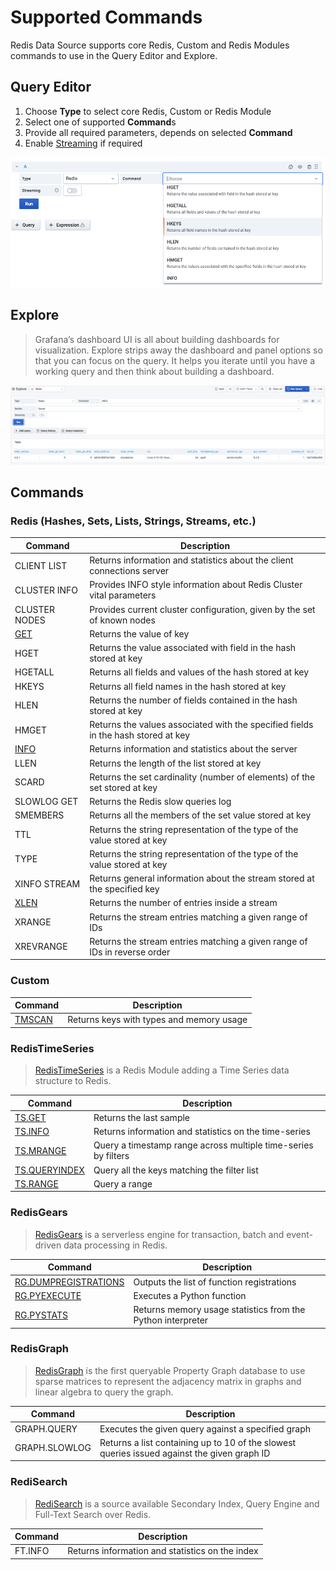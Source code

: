 # Supported Commands

Redis Data Source supports core Redis, Custom and Redis Modules commands to use in the Query Editor and Explore.

## Query Editor

1. Choose **Type** to select core Redis, Custom or Redis Module
2. Select one of supported **Command**s
3. Provide all required parameters, depends on selected **Command**
4. Enable [Streaming](streaming.md) if required

![Query Editor](../images/redis-datasource/query.png)

## Explore

> Grafana’s dashboard UI is all about building dashboards for visualization. Explore strips away the dashboard and panel options so that you can focus on the query. It helps you iterate until you have a working query and then think about building a dashboard.

![Explore](../images/redis-datasource/explore.png)

## Commands

### Redis (Hashes, Sets, Lists, Strings, Streams, etc.)

| Command               | Description                                                                       |
| --------------------- | --------------------------------------------------------------------------------- |
| CLIENT LIST           | Returns information and statistics about the client connections server            |
| CLUSTER INFO          | Provides INFO style information about Redis Cluster vital parameters              |
| CLUSTER NODES         | Provides current cluster configuration, given by the set of known nodes           |
| [GET](redis/GET.md)   | Returns the value of key                                                          |
| HGET                  | Returns the value associated with field in the hash stored at key                 |
| HGETALL               | Returns all fields and values of the hash stored at key                           |
| HKEYS                 | Returns all field names in the hash stored at key                                 |
| HLEN                  | Returns the number of fields contained in the hash stored at key                  |
| HMGET                 | Returns the values associated with the specified fields in the hash stored at key |
| [INFO](redis/INFO.md) | Returns information and statistics about the server                               |
| LLEN                  | Returns the length of the list stored at key                                      |
| SCARD                 | Returns the set cardinality (number of elements) of the set stored at key         |
| SLOWLOG GET           | Returns the Redis slow queries log                                                |
| SMEMBERS              | Returns all the members of the set value stored at key                            |
| TTL                   | Returns the string representation of the type of the value stored at key          |
| TYPE                  | Returns the string representation of the type of the value stored at key          |
| XINFO STREAM          | Returns general information about the stream stored at the specified key          |
| [XLEN](redis/XLEN.md) | Returns the number of entries inside a stream                                     |
| XRANGE                | Returns the stream entries matching a given range of IDs                          |
| XREVRANGE             | Returns the stream entries matching a given range of IDs in reverse order         |

### Custom

| Command                    | Description                              |
| -------------------------- | ---------------------------------------- |
| [TMSCAN](custom/TMSCAN.md) | Returns keys with types and memory usage |

### RedisTimeSeries

> [RedisTimeSeries](https://oss.redislabs.com/redistimeseries/) is a Redis Module adding a Time Series data structure to Redis.

| Command                                            | Description                                                    |
| -------------------------------------------------- | -------------------------------------------------------------- |
| [TS.GET](redis-timeseries/TS-GET.md)               | Returns the last sample                                        |
| [TS.INFO](redis-timeseries/TS-INFO.md)             | Returns information and statistics on the time-series          |
| [TS.MRANGE](redis-timeseries/TS-MRANGE.md)         | Query a timestamp range across multiple time-series by filters |
| [TS.QUERYINDEX](redis-timeseries/TS-QUERYINDEX.md) | Query all the keys matching the filter list                    |
| [TS.RANGE](redis-timeseries/TS-RANGE.md)           | Query a range                                                  |

### RedisGears

> [RedisGears](https://oss.redislabs.com/redisgears/) is a serverless engine for transaction, batch and event-driven data processing in Redis.

| Command                                                     | Description                                                 |
| ----------------------------------------------------------- | ----------------------------------------------------------- |
| [RG.DUMPREGISTRATIONS](redis-gears/RG-DUMPREGISTRATIONS.md) | Outputs the list of function registrations                  |
| [RG.PYEXECUTE](redis-gears/RG-PYEXECUTE.md)                 | Executes a Python function                                  |
| [RG.PYSTATS](redis-gears/RG-PYSTATS.md)                     | Returns memory usage statistics from the Python interpreter |

### RedisGraph

> [RedisGraph](https://oss.redislabs.com/redisgraph/) is the first queryable Property Graph database to use sparse matrices to represent the adjacency matrix in graphs and linear algebra to query the graph.

| Command       | Description                                                                                 |
| ------------- | ------------------------------------------------------------------------------------------- |
| GRAPH.QUERY   | Executes the given query against a specified graph                                          |
| GRAPH.SLOWLOG | Returns a list containing up to 10 of the slowest queries issued against the given graph ID |

### RediSearch

> [RediSearch](https://oss.redislabs.com/redisearch/) is a source available Secondary Index, Query Engine and Full-Text Search over Redis.

| Command | Description                                     |
| ------- | ----------------------------------------------- |
| FT.INFO | Returns information and statistics on the index |

